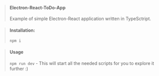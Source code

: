> #### Electron-React-ToDo-App 
>Example of simple Electron-React application written in TypeSctript.

> #### Installation: 
> `npm i`

> #### Usage
> `npm run dev` - This will start all the needed scripts for you to explore it further :)
